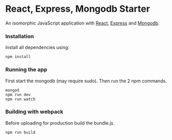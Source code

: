# React, Express, Mongodb Starter
An isomorphic JavaScript application with [React](http://facebook.github.io/react/), [Express](expressjs.com) and [Mongodb](https://www.mongodb.com/).

### Installation
Install all dependencies using:
```
npm install
```

### Running the app
First start the mongodb (may require sudo).  Then run the 2 npm commands.
```
mongod
npm run dev
npm run watch
```

### Building with webpack
Before uploading for production build the bundle.js.
```
npm run build
```

